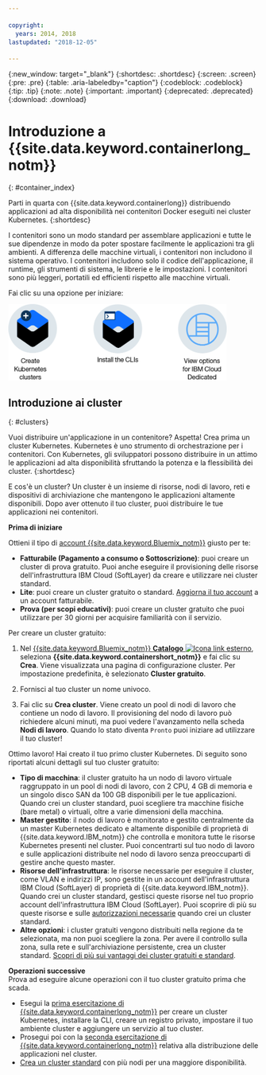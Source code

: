 ```yaml
---

copyright:
  years: 2014, 2018
lastupdated: "2018-12-05"

---
```


{:new_window: target="_blank"}
{:shortdesc: .shortdesc}
{:screen: .screen}
{:pre: .pre}
{:table: .aria-labeledby="caption"}
{:codeblock: .codeblock}
{:tip: .tip}
{:note: .note}
{:important: .important}
{:deprecated: .deprecated}
{:download: .download}



# Introduzione a {{site.data.keyword.containerlong_notm}}
{: #container_index}

Parti in quarta con {{site.data.keyword.containerlong}} distribuendo applicazioni ad alta disponibilità nei contenitori Docker eseguiti nei cluster Kubernetes.
{:shortdesc}

I contenitori sono un modo standard per assemblare applicazioni e tutte le sue dipendenze in modo da poter spostare facilmente le applicazioni tra gli ambienti. A differenza delle macchine virtuali, i contenitori non includono il sistema operativo. I contenitori includono solo il codice dell'applicazione, il runtime, gli strumenti di sistema, le librerie e le impostazioni. I contenitori sono più leggeri, portatili ed efficienti rispetto alle macchine virtuali.


Fai clic su una opzione per iniziare:

<img usemap="#home_map" border="0" class="image" id="image_ztx_crb_f1b" src="images/cs_public_dedicated_options.png" width="440" alt="Fai clic su un'icona per un'introduzione rapida a {{site.data.keyword.containerlong_notm}}. Con {{site.data.keyword.Bluemix_dedicated_notm}}, fai clic su questa icona per visualizzare le tue opzioni." style="width:440px;" />
<map name="home_map" id="home_map">
<area href="#clusters" alt="Introduzione ai cluster Kubernetes in {{site.data.keyword.Bluemix_notm}}" title="Introduzione ai cluster Kubernetes in {{site.data.keyword.Bluemix_notm}}" shape="rect" coords="-7, -8, 108, 211" />
<area href="cs_cli_install.html" alt="Installa le CLI." title="Installa le CLI." shape="rect" coords="155, -1, 289, 210" />
<area href="cs_dedicated.html#dedicated_environment" alt="{{site.data.keyword.Bluemix_dedicated_notm}} - ambiente cloud " title="{{site.data.keyword.Bluemix_notm}} - ambiente cloud" shape="rect" coords="326, -10, 448, 218" />
</map>


## Introduzione ai cluster
{: #clusters}

Vuoi distribuire un'applicazione in un contenitore? Aspetta! Crea prima un cluster Kubernetes. Kubernetes è uno strumento di orchestrazione per i contenitori. Con Kubernetes, gli sviluppatori possono distribuire in un attimo le applicazioni ad alta disponibilità sfruttando la potenza e la flessibilità dei cluster.
{:shortdesc}

E cos'è un cluster? Un cluster è un insieme di risorse, nodi di lavoro, reti e dispositivi di archiviazione che mantengono le applicazioni altamente disponibili. Dopo aver ottenuto il tuo cluster, puoi distribuire le tue applicazioni nei contenitori.

**Prima di iniziare**

Ottieni il tipo di [account {{site.data.keyword.Bluemix_notm}}](https://console.bluemix.net/registration/) giusto per te:
* **Fatturabile (Pagamento a consumo o Sottoscrizione)**: puoi creare un cluster di prova gratuito. Puoi anche eseguire il provisioning delle risorse dell'infrastruttura IBM Cloud (SoftLayer) da creare e utilizzare nei cluster standard.
* **Lite**: puoi creare un cluster gratuito o standard. [Aggiorna il tuo account](/docs/account/account_faq.html#changeacct) a un account fatturabile.
* **Prova (per scopi educativi)**: puoi creare un cluster gratuito che puoi utilizzare per 30 giorni per acquisire familiarità con il servizio.

Per creare un cluster gratuito:

1.  Nel [{{site.data.keyword.Bluemix_notm}} **Catalogo** ![Icona link esterno](../icons/launch-glyph.svg "Icona link esterno")](https://console.bluemix.net/catalog/?category=containers), seleziona **{{site.data.keyword.containershort_notm}}** e fai clic su **Crea**. Viene visualizzata una pagina di configurazione cluster. Per impostazione predefinita, è selezionato **Cluster gratuito**.

2.  Fornisci al tuo cluster un nome univoco.

3.  Fai clic su **Crea cluster**. Viene creato un pool di nodi di lavoro che contiene un nodo di lavoro. Il provisioning del nodo di lavoro può richiedere alcuni minuti, ma puoi vedere l'avanzamento nella scheda **Nodi di lavoro**. Quando lo stato diventa `Pronto` puoi iniziare ad utilizzare il tuo cluster!

Ottimo lavoro! Hai creato il tuo primo cluster Kubernetes. Di seguito sono riportati alcuni dettagli sul tuo cluster gratuito:

*   **Tipo di macchina**: il cluster gratuito ha un nodo di lavoro virtuale raggruppato in un pool di nodi di lavoro, con 2 CPU, 4 GB di memoria e un singolo disco SAN da 100 GB disponibili per le tue applicazioni. Quando crei un cluster standard, puoi scegliere tra macchine fisiche (bare metal) o virtuali, oltre a varie dimensioni della macchina.
*   **Master gestito**: il nodo di lavoro è monitorato e gestito centralmente da un master Kubernetes dedicato e altamente disponibile di proprietà di {{site.data.keyword.IBM_notm}} che controlla e monitora tutte le risorse Kubernetes presenti nel cluster. Puoi concentrarti sul tuo nodo di lavoro e sulle applicazioni distribuite nel nodo di lavoro senza preoccuparti di gestire anche questo master.
*   **Risorse dell'infrastruttura**: le risorse necessarie per eseguire il cluster, come VLAN e indirizzi IP, sono gestite in un account dell'infrastruttura IBM Cloud (SoftLayer) di proprietà di {{site.data.keyword.IBM_notm}}. Quando crei un cluster standard, gestisci queste risorse nel tuo proprio account dell'infrastruttura IBM Cloud (SoftLayer). Puoi scoprire di più su queste risorse e sulle [autorizzazioni necessarie](cs_users.html#infra_access) quando crei un cluster standard.
*   **Altre opzioni**: i cluster gratuiti vengono distribuiti nella regione da te selezionata, ma non puoi scegliere la zona. Per avere il controllo sulla zona, sulla rete e sull'archiviazione persistente, crea un cluster standard. [Scopri di più sui vantaggi dei cluster gratuiti e standard](cs_why.html#cluster_types).


**Operazioni successive**</br>
Prova ad eseguire alcune operazioni con il tuo cluster gratuito prima che scada.

* Esegui la [prima esercitazione di {{site.data.keyword.containerlong_notm}}](cs_tutorials.html#cs_cluster_tutorial) per creare un cluster Kubernetes, installare la CLI, creare un registro privato, impostare il tuo ambiente cluster e aggiungere un servizio al tuo cluster.
* Prosegui poi con la [seconda esercitazione di {{site.data.keyword.containerlong_notm}}](cs_tutorials_apps.html#cs_apps_tutorial) relativa alla distribuzione delle applicazioni nel cluster.
* [Crea un cluster standard](cs_clusters.html#clusters_ui) con più nodi per una maggiore disponibilità.


